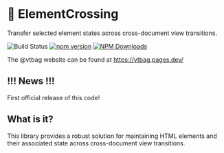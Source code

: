 # 🚸 ElementCrossing
Transfer selected element states across cross-document view transitions.

![Build Status](https://github.com/vtbag/element-crossing/actions/workflows/run-tests.yml/badge.svg)
[![npm version](https://img.shields.io/npm/v/@vtbag/element-crossing/latest)](https://www.npmjs.com/package/@vtbag/element-crossing)
[![NPM Downloads](https://img.shields.io/npm/dw/@vtbag/element-crossing)](https://www.npmjs.com/package/@vtbag/element-crossing)

The @vtbag website can be found at https://vtbag.pages.dev/

## !!! News !!!

First official release of this code!

## What is it?

This library provides a robust solution for maintaining HTML elements and their associated state across cross-document view transitions.

